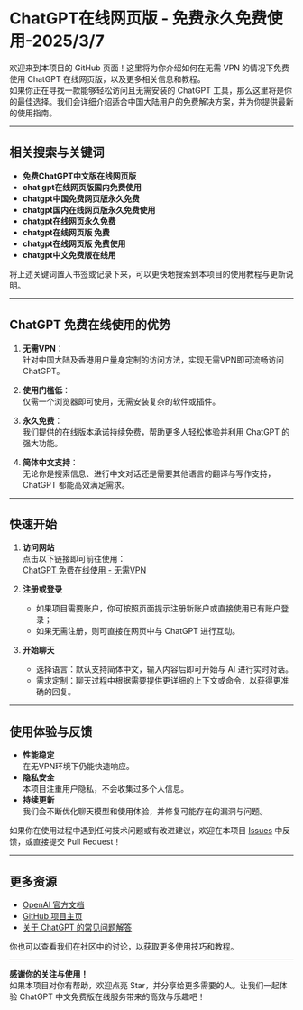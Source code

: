 # ChatGPT在线网页版 - 免费永久免费使用-2025/3/7

欢迎来到本项目的 GitHub 页面！这里将为你介绍如何在无需 VPN 的情况下免费使用 ChatGPT 在线网页版，以及更多相关信息和教程。  
如果你正在寻找一款能够轻松访问且无需安装的 ChatGPT 工具，那么这里将是你的最佳选择。我们会详细介绍适合中国大陆用户的免费解决方案，并为你提供最新的使用指南。

---

## 相关搜索与关键词

- **免费ChatGPT中文版在线网页版**  
- **chat gpt在线网页版国内免费使用**  
- **chatgpt中国免费网页版永久免费**  
- **chatgpt国内在线网页版永久免费使用**  
- **chatgpt在线网页永久免费**  
- **chatgpt在线网页版 免费**  
- **chatgpt在线网页版 免费使用**  
- **chatgpt中文免费版在线用**

将上述关键词置入书签或记录下来，可以更快地搜索到本项目的使用教程与更新说明。

---

## ChatGPT 免费在线使用的优势

1. **无需VPN**：  
   针对中国大陆及香港用户量身定制的访问方法，实现无需VPN即可流畅访问 ChatGPT。

2. **使用门槛低**：  
   仅需一个浏览器即可使用，无需安装复杂的软件或插件。

3. **永久免费**：  
   我们提供的在线版本承诺持续免费，帮助更多人轻松体验并利用 ChatGPT 的强大功能。

4. **简体中文支持**：  
   无论你是搜索信息、进行中文对话还是需要其他语言的翻译与写作支持，ChatGPT 都能高效满足需求。

---

## 快速开始

1. **访问网站**  
   点击以下链接即可前往使用：  
   [ChatGPT 免费在线使用 - 无需VPN](https://www.chatgptfree.hk.cn/2025/01/04/chatgptfree-hk-chatgpt%e9%a6%99%e6%b8%af%e4%bd%bf%e7%94%a8%e5%85%8dvpn-chatgpt%e7%b6%b2%e9%a0%81%e7%89%88%e5%85%8d%e8%b2%bb%e5%9c%a8%e7%ba%bf%e4%b8%ad%e6%96%87%e5%ae%98%e7%bd%91/)

2. **注册或登录**  
   - 如果项目需要账户，你可按照页面提示注册新账户或直接使用已有账户登录；  
   - 如果无需注册，则可直接在网页中与 ChatGPT 进行互动。

3. **开始聊天**  
   - 选择语言：默认支持简体中文，输入内容后即可开始与 AI 进行实时对话。  
   - 需求定制：聊天过程中根据需要提供更详细的上下文或命令，以获得更准确的回复。

---

## 使用体验与反馈

- **性能稳定**  
  在无VPN环境下仍能快速响应。  
- **隐私安全**  
  本项目注重用户隐私，不会收集过多个人信息。  
- **持续更新**  
  我们会不断优化聊天模型和使用体验，并修复可能存在的漏洞与问题。

如果你在使用过程中遇到任何技术问题或有改进建议，欢迎在本项目 [Issues](#) 中反馈，或直接提交 Pull Request！

---

## 更多资源

- [OpenAI 官方文档](https://platform.openai.com/docs/)  
- [GitHub 项目主页](#)  
- [关于 ChatGPT 的常见问题解答](#)

你也可以查看我们在社区中的讨论，以获取更多使用技巧和教程。

---

**感谢你的关注与使用！**  
如果本项目对你有帮助，欢迎点亮 Star，并分享给更多需要的人。让我们一起体验 ChatGPT 中文免费版在线服务带来的高效与乐趣吧！
